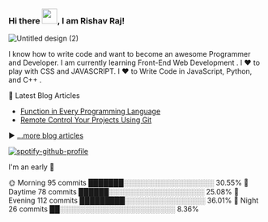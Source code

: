 ### Hi there <img src="https://raw.githubusercontent.com/MartinHeinz/MartinHeinz/master/wave.gif" width="30px">, I am Rishav Raj!

![Untitled design (2)](https://user-images.githubusercontent.com/62508858/114602766-9acb6780-9cb4-11eb-9a07-21ee43c56209.gif)

I know how to write code and want to become an awesome Programmer and Developer. I am currently learning Front-End Web Development . l ❤ to play with CSS and JAVASCRIPT. I ❤ to Write Code in JavaScript, Python, and C++ . 

📘 Latest Blog Articles

<!-- BLOG-POST-LIST:START -->
- [Function in Every Programming Language](https://dev.to/iamrishavraj1/function-in-every-programming-language-2fja)
- [Remote Control Your Projects Using Git](https://dev.to/iamrishavraj1/remote-control-your-projects-using-git-4igb)
<!-- BLOG-POST-LIST:END -->

▶ [...more blog articles](https://dev.to/iamrishavraj1)

[![spotify-github-profile](https://spotify-github-profile.vercel.app/api/view?uid=31g5zudo4iztrs6sawfvqgkuzrv4&cover_image=false&theme=default)](https://spotify-github-profile.vercel.app/api/view?uid=31g5zudo4iztrs6sawfvqgkuzrv4&redirect=true)

<!--START_SECTION:waka-->

I'm an early 🐤

🌞 Morning    95 commits     ███████░░░░░░░░░░░░░░░░░░   30.55% 
🌆 Daytime    78 commits     ██████░░░░░░░░░░░░░░░░░░░   25.08% 
🌃 Evening    112 commits    █████████░░░░░░░░░░░░░░░░   36.01% 
🌙 Night      26 commits     ██░░░░░░░░░░░░░░░░░░░░░░░   8.36%

<!--END_SECTION:waka-->
